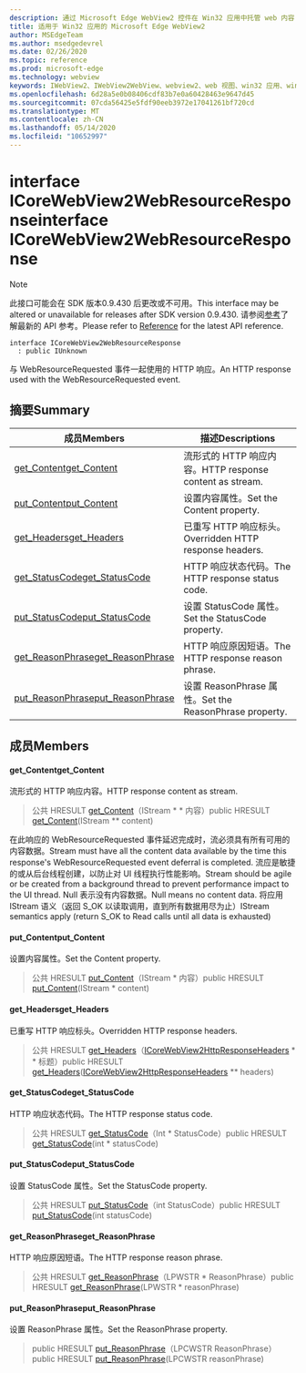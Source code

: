 ```yaml
---
description: 通过 Microsoft Edge WebView2 控件在 Win32 应用中托管 web 内容
title: 适用于 Win32 应用的 Microsoft Edge WebView2
author: MSEdgeTeam
ms.author: msedgedevrel
ms.date: 02/26/2020
ms.topic: reference
ms.prod: microsoft-edge
ms.technology: webview
keywords: IWebView2、IWebView2WebView、webview2、web 视图、win32 应用、win32、edge、ICoreWebView2、ICoreWebView2Host、浏览器控件、边缘 html
ms.openlocfilehash: 6d28a5e0b08406cdf83b7e0a60428463e9647d45
ms.sourcegitcommit: 07cda56425e5fdf90eeb3972e17041261bf720cd
ms.translationtype: MT
ms.contentlocale: zh-CN
ms.lasthandoff: 05/14/2020
ms.locfileid: "10652997"
---
```

# <span data-ttu-id="b5ab8-104">interface ICoreWebView2WebResourceResponse</span><span class="sxs-lookup"><span data-stu-id="b5ab8-104">interface ICoreWebView2WebResourceResponse</span></span> 

> [!NOTE]
> <span data-ttu-id="b5ab8-105">此接口可能会在 SDK 版本0.9.430 后更改或不可用。</span><span class="sxs-lookup"><span data-stu-id="b5ab8-105">This interface may be altered or unavailable for releases after SDK version 0.9.430.</span></span> <span data-ttu-id="b5ab8-106">请参阅[参考](../../../webview2-api-reference.md)了解最新的 API 参考。</span><span class="sxs-lookup"><span data-stu-id="b5ab8-106">Please refer to [Reference](../../../webview2-api-reference.md) for the latest API reference.</span></span>

```
interface ICoreWebView2WebResourceResponse
  : public IUnknown
```

<span data-ttu-id="b5ab8-107">与 WebResourceRequested 事件一起使用的 HTTP 响应。</span><span class="sxs-lookup"><span data-stu-id="b5ab8-107">An HTTP response used with the WebResourceRequested event.</span></span>

## <span data-ttu-id="b5ab8-108">摘要</span><span class="sxs-lookup"><span data-stu-id="b5ab8-108">Summary</span></span>

 <span data-ttu-id="b5ab8-109">成员</span><span class="sxs-lookup"><span data-stu-id="b5ab8-109">Members</span></span>                        | <span data-ttu-id="b5ab8-110">描述</span><span class="sxs-lookup"><span data-stu-id="b5ab8-110">Descriptions</span></span>
--------------------------------|---------------------------------------------
[<span data-ttu-id="b5ab8-111">get_Content</span><span class="sxs-lookup"><span data-stu-id="b5ab8-111">get_Content</span></span>](#get_content) | <span data-ttu-id="b5ab8-112">流形式的 HTTP 响应内容。</span><span class="sxs-lookup"><span data-stu-id="b5ab8-112">HTTP response content as stream.</span></span>
[<span data-ttu-id="b5ab8-113">put_Content</span><span class="sxs-lookup"><span data-stu-id="b5ab8-113">put_Content</span></span>](#put_content) | <span data-ttu-id="b5ab8-114">设置内容属性。</span><span class="sxs-lookup"><span data-stu-id="b5ab8-114">Set the Content property.</span></span>
[<span data-ttu-id="b5ab8-115">get_Headers</span><span class="sxs-lookup"><span data-stu-id="b5ab8-115">get_Headers</span></span>](#get_headers) | <span data-ttu-id="b5ab8-116">已重写 HTTP 响应标头。</span><span class="sxs-lookup"><span data-stu-id="b5ab8-116">Overridden HTTP response headers.</span></span>
[<span data-ttu-id="b5ab8-117">get_StatusCode</span><span class="sxs-lookup"><span data-stu-id="b5ab8-117">get_StatusCode</span></span>](#get_statuscode) | <span data-ttu-id="b5ab8-118">HTTP 响应状态代码。</span><span class="sxs-lookup"><span data-stu-id="b5ab8-118">The HTTP response status code.</span></span>
[<span data-ttu-id="b5ab8-119">put_StatusCode</span><span class="sxs-lookup"><span data-stu-id="b5ab8-119">put_StatusCode</span></span>](#put_statuscode) | <span data-ttu-id="b5ab8-120">设置 StatusCode 属性。</span><span class="sxs-lookup"><span data-stu-id="b5ab8-120">Set the StatusCode property.</span></span>
[<span data-ttu-id="b5ab8-121">get_ReasonPhrase</span><span class="sxs-lookup"><span data-stu-id="b5ab8-121">get_ReasonPhrase</span></span>](#get_reasonphrase) | <span data-ttu-id="b5ab8-122">HTTP 响应原因短语。</span><span class="sxs-lookup"><span data-stu-id="b5ab8-122">The HTTP response reason phrase.</span></span>
[<span data-ttu-id="b5ab8-123">put_ReasonPhrase</span><span class="sxs-lookup"><span data-stu-id="b5ab8-123">put_ReasonPhrase</span></span>](#put_reasonphrase) | <span data-ttu-id="b5ab8-124">设置 ReasonPhrase 属性。</span><span class="sxs-lookup"><span data-stu-id="b5ab8-124">Set the ReasonPhrase property.</span></span>

## <span data-ttu-id="b5ab8-125">成员</span><span class="sxs-lookup"><span data-stu-id="b5ab8-125">Members</span></span>

#### <span data-ttu-id="b5ab8-126">get_Content</span><span class="sxs-lookup"><span data-stu-id="b5ab8-126">get_Content</span></span> 

<span data-ttu-id="b5ab8-127">流形式的 HTTP 响应内容。</span><span class="sxs-lookup"><span data-stu-id="b5ab8-127">HTTP response content as stream.</span></span>

> <span data-ttu-id="b5ab8-128">公共 HRESULT [get_Content](#get_content)（IStream \* \* 内容）</span><span class="sxs-lookup"><span data-stu-id="b5ab8-128">public HRESULT [get_Content](#get_content)(IStream \*\* content)</span></span>

<span data-ttu-id="b5ab8-129">在此响应的 WebResourceRequested 事件延迟完成时，流必须具有所有可用的内容数据。</span><span class="sxs-lookup"><span data-stu-id="b5ab8-129">Stream must have all the content data available by the time this response's WebResourceRequested event deferral is completed.</span></span> <span data-ttu-id="b5ab8-130">流应是敏捷的或从后台线程创建，以防止对 UI 线程执行性能影响。</span><span class="sxs-lookup"><span data-stu-id="b5ab8-130">Stream should be agile or be created from a background thread to prevent performance impact to the UI thread.</span></span> <span data-ttu-id="b5ab8-131">Null 表示没有内容数据。</span><span class="sxs-lookup"><span data-stu-id="b5ab8-131">Null means no content data.</span></span> <span data-ttu-id="b5ab8-132">将应用 IStream 语义（返回 S_OK 以读取调用，直到所有数据用尽为止）</span><span class="sxs-lookup"><span data-stu-id="b5ab8-132">IStream semantics apply (return S_OK to Read calls until all data is exhausted)</span></span>

#### <span data-ttu-id="b5ab8-133">put_Content</span><span class="sxs-lookup"><span data-stu-id="b5ab8-133">put_Content</span></span> 

<span data-ttu-id="b5ab8-134">设置内容属性。</span><span class="sxs-lookup"><span data-stu-id="b5ab8-134">Set the Content property.</span></span>

> <span data-ttu-id="b5ab8-135">公共 HRESULT [put_Content](#put_content)（IStream \* 内容）</span><span class="sxs-lookup"><span data-stu-id="b5ab8-135">public HRESULT [put_Content](#put_content)(IStream \* content)</span></span>

#### <span data-ttu-id="b5ab8-136">get_Headers</span><span class="sxs-lookup"><span data-stu-id="b5ab8-136">get_Headers</span></span> 

<span data-ttu-id="b5ab8-137">已重写 HTTP 响应标头。</span><span class="sxs-lookup"><span data-stu-id="b5ab8-137">Overridden HTTP response headers.</span></span>

> <span data-ttu-id="b5ab8-138">公共 HRESULT [get_Headers](#get_headers)（[ICoreWebView2HttpResponseHeaders](ICoreWebView2HttpResponseHeaders.md) \* \* 标题）</span><span class="sxs-lookup"><span data-stu-id="b5ab8-138">public HRESULT [get_Headers](#get_headers)([ICoreWebView2HttpResponseHeaders](ICoreWebView2HttpResponseHeaders.md) \*\* headers)</span></span>

#### <span data-ttu-id="b5ab8-139">get_StatusCode</span><span class="sxs-lookup"><span data-stu-id="b5ab8-139">get_StatusCode</span></span> 

<span data-ttu-id="b5ab8-140">HTTP 响应状态代码。</span><span class="sxs-lookup"><span data-stu-id="b5ab8-140">The HTTP response status code.</span></span>

> <span data-ttu-id="b5ab8-141">公共 HRESULT [get_StatusCode](#get_statuscode)（Int \* StatusCode）</span><span class="sxs-lookup"><span data-stu-id="b5ab8-141">public HRESULT [get_StatusCode](#get_statuscode)(int \* statusCode)</span></span>

#### <span data-ttu-id="b5ab8-142">put_StatusCode</span><span class="sxs-lookup"><span data-stu-id="b5ab8-142">put_StatusCode</span></span> 

<span data-ttu-id="b5ab8-143">设置 StatusCode 属性。</span><span class="sxs-lookup"><span data-stu-id="b5ab8-143">Set the StatusCode property.</span></span>

> <span data-ttu-id="b5ab8-144">公共 HRESULT [put_StatusCode](#put_statuscode)（int StatusCode）</span><span class="sxs-lookup"><span data-stu-id="b5ab8-144">public HRESULT [put_StatusCode](#put_statuscode)(int statusCode)</span></span>

#### <span data-ttu-id="b5ab8-145">get_ReasonPhrase</span><span class="sxs-lookup"><span data-stu-id="b5ab8-145">get_ReasonPhrase</span></span> 

<span data-ttu-id="b5ab8-146">HTTP 响应原因短语。</span><span class="sxs-lookup"><span data-stu-id="b5ab8-146">The HTTP response reason phrase.</span></span>

> <span data-ttu-id="b5ab8-147">公共 HRESULT [get_ReasonPhrase](#get_reasonphrase)（LPWSTR \* ReasonPhrase）</span><span class="sxs-lookup"><span data-stu-id="b5ab8-147">public HRESULT [get_ReasonPhrase](#get_reasonphrase)(LPWSTR \* reasonPhrase)</span></span>

#### <span data-ttu-id="b5ab8-148">put_ReasonPhrase</span><span class="sxs-lookup"><span data-stu-id="b5ab8-148">put_ReasonPhrase</span></span> 

<span data-ttu-id="b5ab8-149">设置 ReasonPhrase 属性。</span><span class="sxs-lookup"><span data-stu-id="b5ab8-149">Set the ReasonPhrase property.</span></span>

> <span data-ttu-id="b5ab8-150">public HRESULT [put_ReasonPhrase](#put_reasonphrase)（LPCWSTR ReasonPhrase）</span><span class="sxs-lookup"><span data-stu-id="b5ab8-150">public HRESULT [put_ReasonPhrase](#put_reasonphrase)(LPCWSTR reasonPhrase)</span></span>

